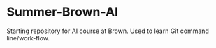 # Summer-Brown-AI

Starting repository for AI course at Brown. Used to learn Git command line/work-flow.